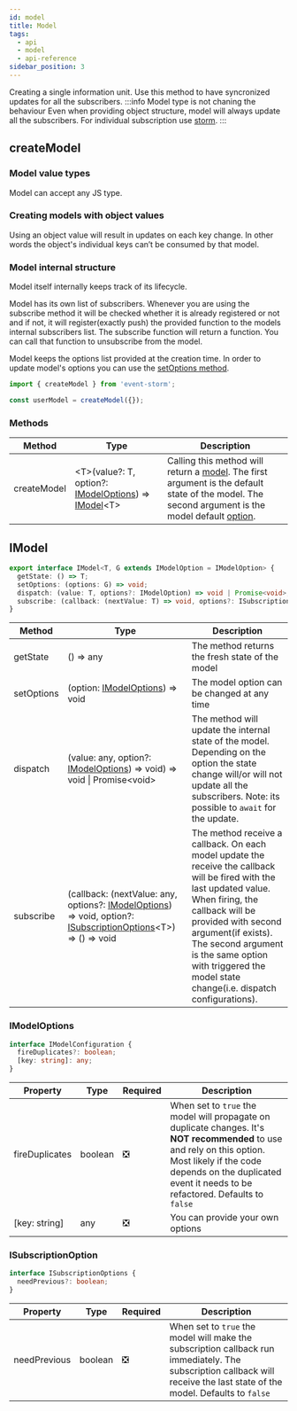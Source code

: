 ```yaml
---
id: model
title: Model
tags:
  - api
  - model
  - api-reference
sidebar_position: 3
---
```


Creating a single information unit. Use this method to have syncronized updates for all the subscribers.
:::info Model type is not chaning the behaviour
Even when providing object structure, model will always update all the subscribers. For individual subscription use [storm](./storm.md).
:::
## createModel

### Model value types

Model can accept any JS type.
### Creating models with object values
Using an object value will result in updates on each key change. In other words the object's individual keys can’t be consumed by that model.

### Model internal structure
Model itself internally keeps track of its lifecycle.

Model has its own list of subscribers. Whenever you are using the subscribe method it will be checked whether it is already registered or not and if not, it will register(exactly push) the provided function to the models internal subscribers list. The subscribe function will return a function. You can call that function to unsubscribe from the model.

Model keeps the options list provided at the creation time. In order to update model's options you can use the [setOptions method](#imodel).

```typescript
import { createModel } from 'event-storm';

const userModel = createModel({});
```

### Methods
| Method | Type | Description |
|   -    |   -   |      -     |
| createModel | &lt;T>(value?: T, option?: [IModelOptions](#imodeloptions)) => [IModel](#imodel)&lt;T> | Calling this method will return a [model](#imodel). The first argument is the default state of the model. The second argument is the model default [option](#imodeloptions). |

## IModel
```typescript
export interface IModel<T, G extends IModelOption = IModelOption> {
  getState: () => T;
  setOptions: (options: G) => void;
  dispatch: (value: T, options?: IModelOption) => void | Promise<void>;
  subscribe: (callback: (nextValue: T) => void, options?: ISubscriptionOptions<T>) => () => void;
}
```
| Method | Type | Description |
|   -    |   -  |      -     |
| getState | () => any | The method returns the fresh state of the model |
| setOptions | (option: [IModelOptions](#imodeloptions)) => void | The model option can be changed at any time |
| dispatch | (value: any, option?: [IModelOptions](#imodeloptions)) => void) => void &#124; Promise&lt;void> | The method will update the internal state of the model. Depending on the option the state change will/or will not update all the subscribers. Note: its possible to `await` for the update.
| subscribe | (callback: (nextValue: any, options?: [IModelOptions](#imodeloptions)) => void, option?: [ISubscriptionOptions](#isubscriptionoptions)&lt;T>) => () => void | The method receive a callback. On each model update the receive the callback will be fired with the last updated value. When firing, the callback will be provided with second argument(if exists). The second argument is the same option with triggered the model state change(i.e. dispatch configurations).


### IModelOptions
```typescript
interface IModelConfiguration {
  fireDuplicates?: boolean;
  [key: string]: any;
}
```
| Property | Type | Required | Description |
|   -      |   -  |    -     |      -     |
| fireDuplicates | boolean | :negative_squared_cross_mark: | When set to `true` the model will propagate on duplicate changes. It's **NOT recommended** to use and rely on this option. Most likely if the code depends on the duplicated event it needs to be refactored. Defaults to `false` |
| [key: string] | any | :negative_squared_cross_mark: | You can provide your own options |

### ISubscriptionOption
```typescript
interface ISubscriptionOptions {
  needPrevious?: boolean;
}
```
| Property | Type | Required | Description |
|   -      |   -  |    -     |      -     |
| needPrevious | boolean | :negative_squared_cross_mark: | When set to `true` the model will make the subscription callback run immediately. The subscription callback will receive the last state of the model. Defaults to `false` |